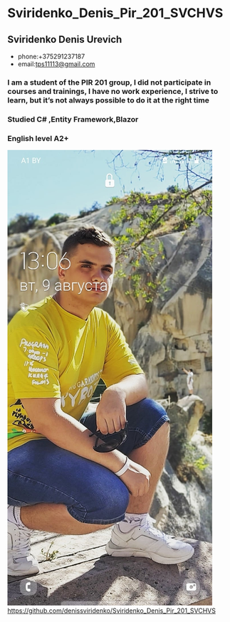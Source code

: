# Sviridenko_Denis_Pir_201_SVCHVS
##  Sviridenko Denis Urevich
* phone:+375291237187 
* email:tps11113@gmail.com 
### I am a student of the PIR 201 group, I did not participate in courses and trainings, I have no work experience, I strive to learn, but it’s not always possible to do it at the right time 
### Studied C# ,Entity Framework,Blazor   
### English level A2+ 
![[Vivaldi logo]](Y9wh3_EHB-U.jpg)
https://github.com/denissviridenko/Sviridenko_Denis_Pir_201_SVCHVS
